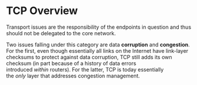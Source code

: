# TCP Overview

Transport issues are the responsibility of the endpoints in question and thus should not be delegated to the core network.

Two issues falling under this category are data **corruption** and **congestion**. For the first, even
though essentially all links on the Internet have link-layer checksums to protect against data corruption, TCP still adds its own checksum (in part because of a history of data errors introduced *within* routers). For the latter,  TCP is today essentially the *only* layer  that addresses congestion management.
